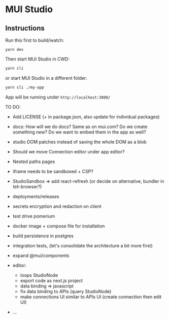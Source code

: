 # MUI Studio

## Instructions

Run this first to build/watch:

```
yarn dev
```

Then start MUI Studio in CWD:

```sh
yarn cli
```

or start MUI Studio in a different folder:

```sh
yarn cli ./my-app
```

App will be running under `http://localhost:3000/`

TO DO:

- Add LICENSE (+ in package.json, also update for individual packages)
- docs: How will we do docs? Same as on mui.com? Do we create something new? Do we want to embed them in the app as well?
- studio DOM patches instead of saving the whole DOM as a blob
- Should we move Connection editor under app editor?
- Nested paths pages
- iframe needs to be sandboxed + CSP?
- StudioSandbox => add react-refresh (or decide on alternative, bundler in teh browser?)
- deployments/releases
- secrets encryption and redaction on client
- test drive pomerium

- docker image + compose file for installation
- build persistence in postgres
- integration tests, (let's consolidate the architecture a bit more first)
- expand @mui/components
- editor:
  - loops StudioNode
  - export code as next.js project
  - data binding => javascript
  - fix data binding to APIs (query StudioNode)
  - make connections UI similar to APIs UI (create connection then edit UI)
- ...
